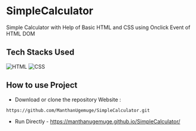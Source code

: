# SimpleCalculator
 Simple Calculator with Help of Basic HTML and CSS using Onclick Event of HTML DOM


## Tech Stacks Used


![HTML](https://img.shields.io/badge/html5%20-%23E34F26.svg?&style=for-the-badge&logo=html5&logoColor=white)
![CSS](https://img.shields.io/badge/css3%20-%231572B6.svg?&style=for-the-badge&logo=css3&logoColor=white)

## How to use Project

- Download or clone the repository Website : 

```
https://github.com/ManthanUgemuge/SimpleCalculator.git
```
- Run Directly - https://manthanugemuge.github.io/SimpleCalculator/
